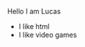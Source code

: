Hello I am Lucas
- I like html
- I like video games
<!---
MrAlienBoiGithub/MrAlienBoiGithub is a ✨ special ✨ repository because its `README.md` (this file) appears on your GitHub profile.
You can click the Preview link to take a look at your changes.
--->
